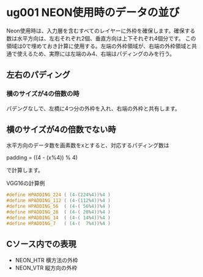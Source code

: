 # ug001 NEON使用時のデータの並び

Neon使用時は、入力層を含むすべてのレイヤーに外枠を確保します。確保する数は水平方向は、左右それぞれ2個、垂直方向は上下それぞれ4個分です。
この領域は0で埋めておき計算に使用する。左端の外枠領域が、右端の外枠領域と共通で使えるため、実際には左端のみ4、右端はパディングのみを行う。

## 左右のパディング
### 横のサイズが4の倍数の時
パデングなしで、左橋に4つ分の外枠を入れ、右端の外枠と共有します。


## 横のサイズが4の倍数でない時
水平方向のデータ数を画素数をxとすると、対応するパディング数は

padding = ((4 - (x%4)) % 4)

で計算します。

VGG16の計算例
```c
#define HPADDING_224 ( (4-(224%4))%4 )
#define HPADDING_112 ( (4-(112%4))%4 )
#define HPADDING_56  ( (4-( 56%4))%4 )
#define HPADDING_28  ( (4-( 28%4))%4 )
#define HPADDING_14  ( (4-( 14%4))%4 )
#define HPADDING_7   ( (4-(  7%4))%4 )
```

## Cソース内での表現
- NEON_HTR 横方法の外枠
- NEON_VTR 縦方向の外枠

